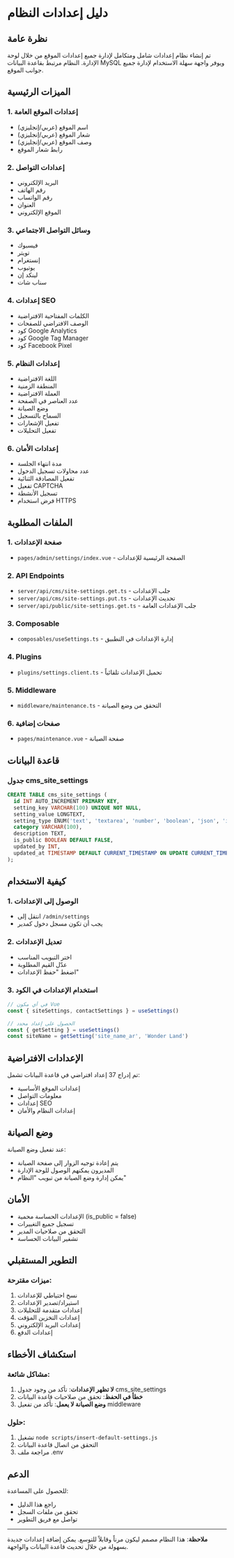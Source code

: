 # دليل إعدادات النظام

## نظرة عامة

تم إنشاء نظام إعدادات شامل ومتكامل لإدارة جميع إعدادات الموقع من خلال لوحة الإدارة. النظام مرتبط بقاعدة البيانات MySQL ويوفر واجهة سهلة الاستخدام لإدارة جميع جوانب الموقع.

## الميزات الرئيسية

### 1. إعدادات الموقع العامة
- اسم الموقع (عربي/إنجليزي)
- شعار الموقع (عربي/إنجليزي)
- وصف الموقع (عربي/إنجليزي)
- رابط شعار الموقع

### 2. إعدادات التواصل
- البريد الإلكتروني
- رقم الهاتف
- رقم الواتساب
- العنوان
- الموقع الإلكتروني

### 3. وسائل التواصل الاجتماعي
- فيسبوك
- تويتر
- إنستغرام
- يوتيوب
- لينكد إن
- سناب شات

### 4. إعدادات SEO
- الكلمات المفتاحية الافتراضية
- الوصف الافتراضي للصفحات
- كود Google Analytics
- كود Google Tag Manager
- كود Facebook Pixel

### 5. إعدادات النظام
- اللغة الافتراضية
- المنطقة الزمنية
- العملة الافتراضية
- عدد العناصر في الصفحة
- وضع الصيانة
- السماح بالتسجيل
- تفعيل الإشعارات
- تفعيل التحليلات

### 6. إعدادات الأمان
- مدة انتهاء الجلسة
- عدد محاولات تسجيل الدخول
- تفعيل المصادقة الثنائية
- تفعيل CAPTCHA
- تسجيل الأنشطة
- فرض استخدام HTTPS

## الملفات المطلوبة

### 1. صفحة الإعدادات
- `pages/admin/settings/index.vue` - الصفحة الرئيسية للإعدادات

### 2. API Endpoints
- `server/api/cms/site-settings.get.ts` - جلب الإعدادات
- `server/api/cms/site-settings.put.ts` - تحديث الإعدادات
- `server/api/public/site-settings.get.ts` - جلب الإعدادات العامة

### 3. Composable
- `composables/useSettings.ts` - إدارة الإعدادات في التطبيق

### 4. Plugins
- `plugins/settings.client.ts` - تحميل الإعدادات تلقائياً

### 5. Middleware
- `middleware/maintenance.ts` - التحقق من وضع الصيانة

### 6. صفحات إضافية
- `pages/maintenance.vue` - صفحة الصيانة

## قاعدة البيانات

### جدول cms_site_settings
```sql
CREATE TABLE cms_site_settings (
  id INT AUTO_INCREMENT PRIMARY KEY,
  setting_key VARCHAR(100) UNIQUE NOT NULL,
  setting_value LONGTEXT,
  setting_type ENUM('text', 'textarea', 'number', 'boolean', 'json', 'image') DEFAULT 'text',
  category VARCHAR(100),
  description TEXT,
  is_public BOOLEAN DEFAULT FALSE,
  updated_by INT,
  updated_at TIMESTAMP DEFAULT CURRENT_TIMESTAMP ON UPDATE CURRENT_TIMESTAMP
);
```

## كيفية الاستخدام

### 1. الوصول إلى الإعدادات
- انتقل إلى `/admin/settings`
- يجب أن تكون مسجل دخول كمدير

### 2. تعديل الإعدادات
- اختر التبويب المناسب
- عدّل القيم المطلوبة
- اضغط "حفظ الإعدادات"

### 3. استخدام الإعدادات في الكود
```javascript
// في أي مكون Vue
const { siteSettings, contactSettings } = useSettings()

// الحصول على إعداد محدد
const { getSetting } = useSettings()
const siteName = getSetting('site_name_ar', 'Wonder Land')
```

## الإعدادات الافتراضية

تم إدراج 37 إعداد افتراضي في قاعدة البيانات تشمل:
- إعدادات الموقع الأساسية
- معلومات التواصل
- إعدادات SEO
- إعدادات النظام والأمان

## وضع الصيانة

عند تفعيل وضع الصيانة:
- يتم إعادة توجيه الزوار إلى صفحة الصيانة
- المديرون يمكنهم الوصول للوحة الإدارة
- يمكن إدارة وضع الصيانة من تبويب "النظام"

## الأمان

- الإعدادات الحساسة محمية (is_public = false)
- تسجيل جميع التغييرات
- التحقق من صلاحيات المدير
- تشفير البيانات الحساسة

## التطوير المستقبلي

### ميزات مقترحة:
1. نسخ احتياطي للإعدادات
2. استيراد/تصدير الإعدادات
3. إعدادات متقدمة للتحليلات
4. إعدادات التخزين المؤقت
5. إعدادات البريد الإلكتروني
6. إعدادات الدفع

## استكشاف الأخطاء

### مشاكل شائعة:
1. **لا تظهر الإعدادات**: تأكد من وجود جدول cms_site_settings
2. **خطأ في الحفظ**: تحقق من صلاحيات قاعدة البيانات
3. **وضع الصيانة لا يعمل**: تأكد من تفعيل middleware

### حلول:
1. تشغيل `node scripts/insert-default-settings.js`
2. التحقق من اتصال قاعدة البيانات
3. مراجعة ملف .env

## الدعم

للحصول على المساعدة:
- راجع هذا الدليل
- تحقق من ملفات السجل
- تواصل مع فريق التطوير

---

**ملاحظة**: هذا النظام مصمم ليكون مرناً وقابلاً للتوسع. يمكن إضافة إعدادات جديدة بسهولة من خلال تحديث قاعدة البيانات والواجهة.
